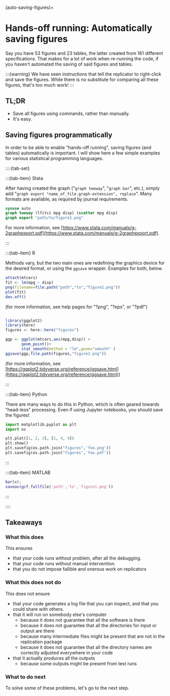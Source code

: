 (auto-saving-figures)=
# Hands-off running: Automatically saving figures

Say you have 53 figures and 23 tables, the latter created from 161 different specifications. That makes for a lot of work when re-running the code, if you haven't automated the saving of said figures and tables. 


:::{warning}
We have seen instructions that tell the replicator to right-click and save the figures. While there is no substitute for comparing all these figures, that's too much work!
:::

## TL;DR

- Save all figures using commands, rather than manually.
- It's easy.

## Saving figures programmatically

In order to be able to enable "hands-off running", saving figures (and tables) automatically is important. I will show here a few simple examples for various statistical programming languages. 


::::{tab-set}


:::{tab-item} Stata

After having created the graph ("`graph twoway`", "`graph bar`", etc.), simply add "`graph export "name_of_file.graph-extension", replace`". Many formats are available, as required by journal requirements. 


```stata
sysuse auto
graph twoway (lfitci mpg disp) (scatter mpg disp)
graph export "path/to/figure1.png"
```

For more information, see [https://www.stata.com/manuals/g-2graphexport.pdf](https://www.stata.com/manuals/g-2graphexport.pdf).


:::

:::{tab-item} R

Methods vary, but the two main ones are redefining the graphics device for the desired format, or using the `ggsave` wrapper. Examples for both, below.

```r
attach(mtcars)
fit <- lm(mpg ~ disp)
png(filename=file.path("path","to","figure1.png"))
plot(fit)
dev.off()

```

(for more information, see help pages for "?png", "?eps", or "?pdf") 

```r

library(ggplot2)
library(here)
figures <- here::here("figures")

ggp <- ggplot(mtcars,aes(mpg,disp)) + 
       geom_point()+ 
       stat_smooth(method = "lm",geom="smooth" )
ggsave(ggp,file.path(figures,"figure1.png"))
```

(for more information, see [https://ggplot2.tidyverse.org/reference/ggsave.html](https://ggplot2.tidyverse.org/reference/ggsave.html))


:::

:::{tab-item} Python

There are many ways to do this in Python, which is often geared towards "head-less" processing. Even if using Jupyter notebooks, you should save the figures!

```python
import matplotlib.pyplot as plt
import os

plt.plot([1, 2, 3], [1, 4, 9])
plt.show()
plt.savefig(os.path.join("figures",'foo.png'))
plt.savefig(os.path.join("figures",'foo.pdf'))
```


:::

:::{tab-item} MATLAB

```matlab
bar(x);
saveas(gcf,fullfile('path','to','figure1.png'))

```


:::


::::

## Takeaways

### What this does

This ensures

- that your code runs without problem, after all the debugging.
- that your code runs without manual intervention.
- that you do not impose fallible and onerous work on replicators

### What this does not do

This does not ensure

- that your code generates a log file that you can inspect, and that you could share with others.
- that it will run on somebody else's computer
  - because it does not guarantee that all the software is there
  - because it does not guarantee that all the directories for input or output are there
  - because many intermediate files might be present that are not in the replication package
  - because it does not guarantee that all the directory names are correctly adjusted everywhere in your code
- that it actually produces all the outputs
  - because some outputs might be present from test runs

### What to do next

To solve some of these problems, let's go to the next step.
